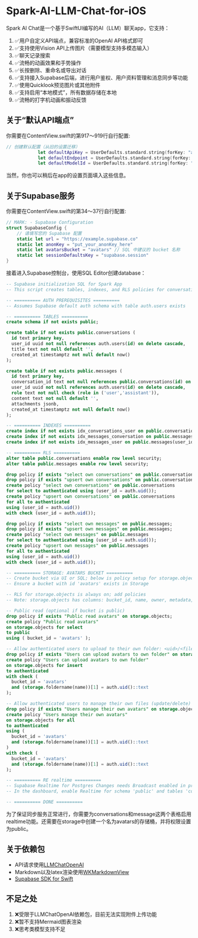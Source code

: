 # Spark-AI-LLM-Chat-for-iOS

Spark AI Chat是一个基于SwiftUI编写的AI（LLM）聊天app，它支持：

1. ✅用户自定义API端点，兼容标准的OpenAI API格式即可
2. ✅支持使用Vision API上传图片（需要模型支持多模态输入）
3. ✅聊天记录搜索
4. ✅流畅的动画效果和手势操作
5. ✅长按删除、重命名或导出对话
6. ✅支持接入Supabase后端，进行用户鉴权、用户资料管理和消息同步等功能
7. ✅使用Quicklook预览图片或其他附件
8. ✅支持启用“本地模式”，所有数据存储在本地
9. ✅流畅的打字机动画和振动反馈

## 关于“默认API端点”

你需要在ContentView.swift的第917～919行自行配置:

```swift
// 创建默认配置（从旧的设置迁移）
            let defaultApiKey = UserDefaults.standard.string(forKey: "api.key") ?? "put_your_api_key_here"
            let defaultEndpoint = UserDefaults.standard.string(forKey: "api.endpoint") ?? "https://example.com/api/v1/chat/completions"
            let defaultModelId = UserDefaults.standard.string(forKey: "api.model") ?? "put_your_model_id_here"
```

当然，你也可以稍后在app的设置页面填入这些信息。

## 关于Supabase服务

你需要在ContentView.swift的第34～37行自行配置:

```swift
// MARK: - Supabase Configuration
struct SupabaseConfig {
    // 请填写您的 Supabase 配置
    static let url = "https://example.supabase.co"
    static let anonKey = "put_your_anonKey_here"
    static let avatarsBucket = "avatars" // SQL 中建议的 bucket 名称
    static let sessionDefaultsKey = "supabase.session"
}
```

接着进入Supabase控制台，使用SQL Editor创建database：

```sql
-- Supabase initialization SQL for Spark App
-- This script creates tables, indexes, and RLS policies for conversations, messages, and avatar storage

-- ========== AUTH PREREQUISITES ==========
-- Assumes Supabase default auth schema with table auth.users exists

-- ========== TABLES ==========
create schema if not exists public;

create table if not exists public.conversations (
  id text primary key,
  user_id uuid not null references auth.users(id) on delete cascade,
  title text not null default '',
  created_at timestamptz not null default now()
);

create table if not exists public.messages (
  id text primary key,
  conversation_id text not null references public.conversations(id) on delete cascade,
  user_id uuid not null references auth.users(id) on delete cascade,
  role text not null check (role in ('user','assistant')),
  content text not null default '',
  attachments jsonb,
  created_at timestamptz not null default now()
);

-- ========== INDEXES ==========
create index if not exists idx_conversations_user on public.conversations(user_id, created_at desc);
create index if not exists idx_messages_conversation on public.messages(conversation_id, created_at);
create index if not exists idx_messages_user on public.messages(user_id, created_at);

-- ========== RLS ==========
alter table public.conversations enable row level security;
alter table public.messages enable row level security;

drop policy if exists "select own conversations" on public.conversations;
drop policy if exists "upsert own conversations" on public.conversations;
create policy "select own conversations" on public.conversations
for select to authenticated using (user_id = auth.uid());
create policy "upsert own conversations" on public.conversations
for all to authenticated
using (user_id = auth.uid())
with check (user_id = auth.uid());

drop policy if exists "select own messages" on public.messages;
drop policy if exists "upsert own messages" on public.messages;
create policy "select own messages" on public.messages
for select to authenticated using (user_id = auth.uid());
create policy "upsert own messages" on public.messages
for all to authenticated
using (user_id = auth.uid())
with check (user_id = auth.uid());

-- ========== STORAGE: AVATARS BUCKET ==========
-- Create bucket via UI or SQL; below is policy setup for storage.objects
-- Ensure a bucket with id 'avatars' exists in Storage

-- RLS for storage.objects is always on; add policies
-- Note: storage.objects has columns: bucket_id, name, owner, metadata, ...

-- Public read (optional if bucket is public)
drop policy if exists "Public read avatars" on storage.objects;
create policy "Public read avatars"
on storage.objects for select
to public
using ( bucket_id = 'avatars' );

-- Allow authenticated users to upload to their own folder: <uid>/<filename>
drop policy if exists "Users can upload avatars to own folder" on storage.objects;
create policy "Users can upload avatars to own folder"
on storage.objects for insert
to authenticated
with check (
  bucket_id = 'avatars'
  and (storage.foldername(name))[1] = auth.uid()::text
);

-- Allow authenticated users to manage their own files (update/delete) (optional)
drop policy if exists "Users manage their own avatars" on storage.objects;
create policy "Users manage their own avatars"
on storage.objects for all
to authenticated
using (
  bucket_id = 'avatars'
  and (storage.foldername(name))[1] = auth.uid()::text
)
with check (
  bucket_id = 'avatars'
  and (storage.foldername(name))[1] = auth.uid()::text
);

-- ========== RE realtime ==========
-- Supabase Realtime for Postgres Changes needs Broadcast enabled in project settings.
-- In the dashboard, enable Realtime for schema 'public' and tables 'conversations', 'messages'.

-- ========== DONE ==========


```

为了保证同步服务正常进行，你需要为conversations和message这两个表格启用realtime功能。还需要在storage中创建一个名为avatars的存储桶，并将权限设置为public。

## 关于依赖包

- API请求使用[LLMChatOpenAI](https://github.com/kevinhermawan/swift-llm-chat-openai)
- Markdown以及latex渲染使用[WKMarkdownView](https://github.com/weihas/WKMarkdownView)
- [Supabase SDK for Swift](https://github.com/supabase/supabase-swift)

## 不足之处

1. ❌受限于LLMChatOpenAI依赖包，目前无法实现附件上传功能
2. ❌暂不支持Mermaid图表渲染
3. ❌思考类模型支持不足
